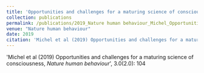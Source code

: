 ```yaml
---
title: 'Opportunities and challenges for a maturing science of consciousness'
collection: publications
permalink: /publications/2019_Nature human behaviour_Michel_Opportunitiesandchallenges
venue: "Nature human behaviour"
date: 2019
citation: 'Michel et al (2019) Opportunities and challenges for a maturing science of consciousness, <i>Nature human behaviour</i>', 3.0(2.0): 104
---
```

'Michel et al (2019) Opportunities and challenges for a maturing science of consciousness, <i>Nature human behaviour</i>', 3.0(2.0): 104
